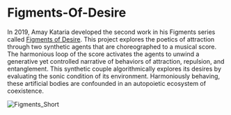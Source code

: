 # Figments-Of-Desire
In 2019, Amay Kataria developed the second work in his Figments series called [Figments of Desire](https://amaykataria.com/#/FigmentsOfDesire). This project explores the poetics of attraction through two synthetic agents that are choreographed to a musical score. The harmonious loop of the score activates the agents to unwind a generative yet controlled narrative of behaviors of attraction, repulsion, and entanglement. This synthetic couple algorithmically explores its desires by evaluating the sonic condition of its environment. Harmoniously behaving, these artificial bodies are confounded in an autopoietic ecosystem of coexistence.

![Figments_Short](https://user-images.githubusercontent.com/4178424/145725552-4451a785-92c9-4093-a556-a7401f583767.jpg)
